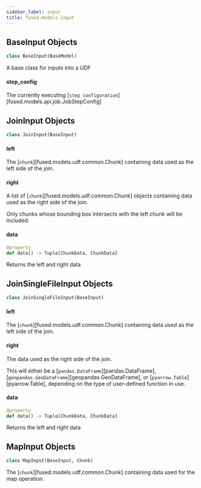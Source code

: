 ```yaml
---
sidebar_label: input
title: fused.models.input
---
```


## BaseInput Objects

```python
class BaseInput(BaseModel)
```

A base class for inputs into a UDF

#### step\_config

The currently executing [`step configuration`][fused.models.api.job.JobStepConfig]

## JoinInput Objects

```python
class JoinInput(BaseInput)
```

#### left

The [`chunk`][fused.models.udf.common.Chunk] containing data used as the left side of the join.

#### right

A list of [`chunk`][fused.models.udf.common.Chunk] objects containing data used as the right side of the join.

Only chunks whose bounding box intersects with the left chunk will be included.

#### data

```python
@property
def data() -> Tuple[ChunkData, ChunkData]
```

Returns the left and right data

## JoinSingleFileInput Objects

```python
class JoinSingleFileInput(BaseInput)
```

#### left

The [`chunk`][fused.models.udf.common.Chunk] containing data used as the left side of the join.

#### right

The data used as the right side of the join.

This will either be a [`pandas.DataFrame`][pandas.DataFrame],
[`geopandas.GeoDataFrame`][geopandas.GeoDataFrame], or
[`pyarrow.Table`][pyarrow.Table], depending on the type of user-defined function in
use.

#### data

```python
@property
def data() -> Tuple[ChunkData, ChunkData]
```

Returns the left and right data

## MapInput Objects

```python
class MapInput(BaseInput, Chunk)
```

The [`chunk`][fused.models.udf.common.Chunk] containing data used for the map operation.

